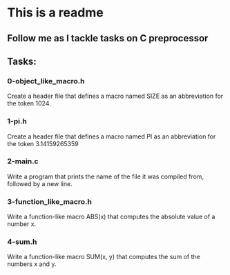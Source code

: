 # This is a readme
## Follow me as I tackle tasks on C preprocessor
## Tasks:
### 0-object_like_macro.h
Create a header file that defines a macro named SIZE as an abbreviation for the token 1024.
### 1-pi.h
Create a header file that defines a macro named PI as an abbreviation for the token 3.14159265359
### 2-main.c
Write a program that prints the name of the file it was compiled from, followed by a new line.
### 3-function_like_macro.h
Write a function-like macro ABS(x) that computes the absolute value of a number x.
### 4-sum.h
Write a function-like macro SUM(x, y) that computes the sum of the numbers x and y.
